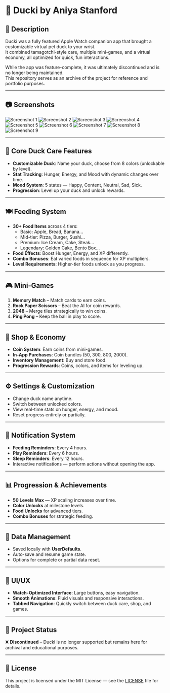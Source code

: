# 🦆 Ducki by Aniya Stanford

## 📖 Description
Ducki was a fully featured Apple Watch companion app that brought a customizable virtual pet duck to your wrist.  
It combined tamagotchi-style care, multiple mini-games, and a virtual economy, all optimized for quick, fun interactions.  

While the app was feature-complete, it was ultimately discontinued and is no longer being maintained.  
This repository serves as an archive of the project for reference and portfolio purposes.

---

## 📷 Screenshots

![Screenshot 1](photos/screen1.png)
![Screenshot 2](photos/screen2.png)
![Screenshot 3](photos/screen3.png)
![Screenshot 4](photos/screen4.png)
![Screenshot 5](photos/screen5.png)
![Screenshot 6](photos/screen6.png)
![Screenshot 7](photos/screen7.png)
![Screenshot 8](photos/screen8.png)
![Screenshot 9](photos/screen9.png)

---

## 🦆 Core Duck Care Features
- **Customizable Duck**: Name your duck, choose from 8 colors (unlockable by level).
- **Stat Tracking**: Hunger, Energy, and Mood with dynamic changes over time.
- **Mood System**: 5 states — Happy, Content, Neutral, Sad, Sick.
- **Progression**: Level up your duck and unlock rewards.

---

## 🍽 Feeding System
- **30+ Food Items** across 4 tiers:
  - Basic: Apple, Bread, Banana…
  - Mid-tier: Pizza, Burger, Sushi…
  - Premium: Ice Cream, Cake, Steak…
  - Legendary: Golden Cake, Bento Box…
- **Food Effects**: Boost Hunger, Energy, and XP differently.
- **Combo Bonuses**: Eat varied foods in sequence for XP multipliers.
- **Level Requirements**: Higher-tier foods unlock as you progress.

---

## 🎮 Mini-Games
1. **Memory Match** – Match cards to earn coins.
2. **Rock Paper Scissors** – Beat the AI for coin rewards.
3. **2048** – Merge tiles strategically to win coins.
4. **Ping Pong** – Keep the ball in play to score.

---

## 🛒 Shop & Economy
- **Coin System**: Earn coins from mini-games.
- **In-App Purchases**: Coin bundles (50, 300, 800, 2000).
- **Inventory Management**: Buy and store food.
- **Progression Rewards**: Coins, colors, and items for leveling up.

---

## ⚙️ Settings & Customization
- Change duck name anytime.
- Switch between unlocked colors.
- View real-time stats on hunger, energy, and mood.
- Reset progress entirely or partially.

---

## 🔔 Notification System
- **Feeding Reminders**: Every 4 hours.
- **Play Reminders**: Every 6 hours.
- **Sleep Reminders**: Every 12 hours.
- Interactive notifications — perform actions without opening the app.

---

## 📊 Progression & Achievements
- **50 Levels Max** — XP scaling increases over time.
- **Color Unlocks** at milestone levels.
- **Food Unlocks** for advanced tiers.
- **Combo Bonuses** for strategic feeding.

---

## 💾 Data Management
- Saved locally with **UserDefaults**.
- Auto-save and resume game state.
- Options for complete or partial data reset.

---

## 🎨 UI/UX
- **Watch-Optimized Interface**: Large buttons, easy navigation.
- **Smooth Animations**: Fluid visuals and responsive interactions.
- **Tabbed Navigation**: Quickly switch between duck care, shop, and games.

---

## 📌 Project Status
❌ **Discontinued** – Ducki is no longer supported but remains here for archival and educational purposes.

---

## 📜 License
This project is licensed under the MIT License — see the [LICENSE](LICENSE) file for details.
